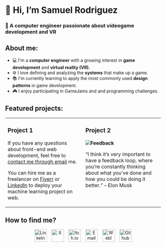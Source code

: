 # 👋 Hi, I’m Samuel Rodriguez</h1>

### 🚀 A computer engineer passionate about videogame development and VR

## About me:
-  :computer: I'm a **computer engineer** with a growing interest in **game development** and **virtual reality (VR).**
- :gear: I love defining and analyzing the **systems** that make up a game.
- :books: I'm currently learning to apply the most commonly used **design patterns** in game development.
- :video_game: I enjoy participating in GameJams and and programming challenges.

## Featured projects:
<table style="border: none">
  <tr>
  <td width="50%" valign="top">
    
### Project 1

If you have any questions about front-end web development, feel free to <a href="mailto:vishalmaurya3112@gmail.com">contact me through email</a> me.

You can hire me as a freelancer on <a href="https://www.fiverr.com/share/QDr4mw">Fiverr</a> or <a href="https://www.linkedin.com/in/vishalmaurya/">LinkedIn</a> to deploy your machine learning project on web.

  </td>
  <td width="50%" valign="top">

### Project 2

**<img alt="Feedback" src="https://img.shields.io/badge/Ask%20me-anything-1abc9c.svg">**

“I think it’s very important to have a feedback loop, where you’re constantly thinking about what you’ve done and how you could be doing it better.”
– Elon Musk

  </td>
  </tr>
</table>

## How to find me?

<p align="center" style="display: flex; justify-content: center; gap: 15px;>
  <a href="https://www.linkedin.com/in/samuelrodri/"><img src="https://cdn-icons-png.flaticon.com/512/174/174857.png" alt="LinkeIn" height="40" width="40"/></a>
  <a href="https://x.com/samurdev"><img src="https://img.freepik.com/vector-gratis/twitter-nuevo-logotipo-2023-x-vector-fondo-blanco_1017-45422.jpg?size=338&ext=jpg&ga=GA1.1.2008272138.1725753600&semt=ais_hybrid" alt="X" height="40" width="40"/></a>
  <a href="https://samuelrodri.itch.io/"><img src="https://static-00.iconduck.com/assets.00/itch-io-icon-2048x2048-i6hzclad.png" alt="Itch.io" height="40" width="40"/></a>
  <a href="mailto:samuelrodridev@outlook.com"><img src="https://upload.wikimedia.org/wikipedia/commons/thumb/e/ec/Circle-icons-mail.svg/2048px-Circle-icons-mail.svg.png" alt="Email" height="40" width="40"/></a>
  <a href="https://samuelrodridev.wixsite.com/samudev"><img src="https://www.svgrepo.com/show/229032/internet.svg" alt="Webl" height="40" width="40"/></a>
  <a href="https://github.com/SamuelRodri"><img src="https://www.svgrepo.com/show/475654/github-color.svg" alt="Github" height="40" width="40"/></a>
</p>


<!---
SamuelRodri/SamuelRodri is a ✨ special ✨ repository because its `README.md` (this file) appears on your GitHub profile.
You can click the Preview link to take a look at your changes.
--->
